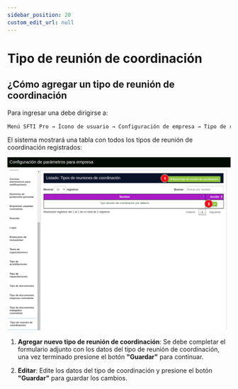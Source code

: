 ```yaml
---
sidebar_position: 20
custom_edit_url: null
---
```

# Tipo de reunión de coordinación 
## ¿Cómo agregar un tipo de reunión de coordinación 
Para ingresar una debe dirigirse a: 

<div align="center">

```bash
Menú SFTI Pro → Ícono de usuario → Configuración de empresa → Tipo de reunión de coordinación
```
</div>

El sistema mostrará una tabla con todos los tipos de reunión de coordinación registrados: 

<div align="center">

![tipo reunión coordinación](/img/img_manual/img_configuracion/2023-08-08_10-10.png)

</div>

1. **Agregar nuevo tipo de reunión de coordinación**: Se debe completar el formulario adjunto con los datos del tipo de reunión de coordinación, una vez terminado presione el botón **"Guardar"** para continuar.

2. **Editar**: Edite los datos del tipo de coordinación y presione el botón **"Guardar"** para guardar los cambios.
